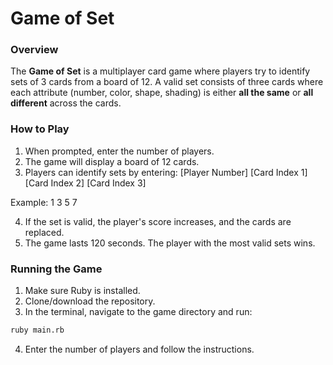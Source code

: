 # Game of Set

### Overview
The **Game of Set** is a multiplayer card game where players try to identify sets of 3 cards from a board of 12. A valid set consists of three cards where each attribute (number, color, shape, shading) is either **all the same** or **all different** across the cards.

### How to Play

1. When prompted, enter the number of players.
2. The game will display a board of 12 cards.
3. Players can identify sets by entering:  [Player Number] [Card Index 1] [Card Index 2] [Card Index 3]

Example:  1 3 5 7

4. If the set is valid, the player's score increases, and the cards are replaced.
5. The game lasts 120 seconds. The player with the most valid sets wins.

### Running the Game

1. Make sure Ruby is installed.
2. Clone/download the repository.
3. In the terminal, navigate to the game directory and run:
```bash
ruby main.rb
```
4. Enter the number of players and follow the instructions.
